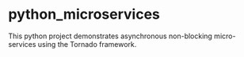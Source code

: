 # python_microservices
This python project demonstrates asynchronous non-blocking micro-services using the Tornado framework.
